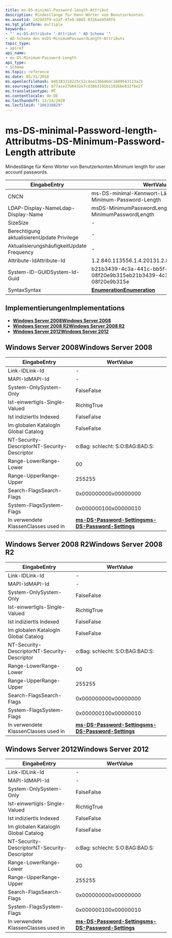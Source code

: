 ```yaml
---
title: ms-DS-minimal-Password-length-Attribut
description: Mindestlänge für Kenn Wörter von Benutzerkonten.
ms.assetid: 1d29d3f9-e3af-4fe9-b865-0316ad4548f6
ms.tgt_platform: multiple
keywords:
- "' ms-DS-Attribute '-Attribut ' AD Schema '"
- AD-Schema des msDS-MinimumPasswordLength-Attributs
topic_type:
- apiref
api_name:
- ms-DS-Minimum-Password-Length
api_type:
- Schema
ms.topic: reference
ms.date: 05/31/2018
ms.openlocfilehash: 04b383310225c52c4ea136646dc1689943123a25
ms.sourcegitcommit: b77ace27b0432e7cd3863191b11926be032fbe2f
ms.translationtype: MT
ms.contentlocale: de-DE
ms.lasthandoff: 12/14/2020
ms.locfileid: "106338829"
---
```

# <a name="ms-ds-minimum-password-length-attribute"></a><span data-ttu-id="40d9e-105">ms-DS-minimal-Password-length-Attribut</span><span class="sxs-lookup"><span data-stu-id="40d9e-105">ms-DS-Minimum-Password-Length attribute</span></span>

<span data-ttu-id="40d9e-106">Mindestlänge für Kenn Wörter von Benutzerkonten.</span><span class="sxs-lookup"><span data-stu-id="40d9e-106">Minimum length for user account passwords.</span></span>



| <span data-ttu-id="40d9e-107">Eingabe</span><span class="sxs-lookup"><span data-stu-id="40d9e-107">Entry</span></span> | <span data-ttu-id="40d9e-108">Wert</span><span class="sxs-lookup"><span data-stu-id="40d9e-108">Value</span></span> |
|-------------------|--------------------------------------|
| <span data-ttu-id="40d9e-109">CN</span><span class="sxs-lookup"><span data-stu-id="40d9e-109">CN</span></span>                | <span data-ttu-id="40d9e-110">ms-DS-minimal-Kennwort-Länge</span><span class="sxs-lookup"><span data-stu-id="40d9e-110">ms-DS-Minimum-Password-Length</span></span>        |
| <span data-ttu-id="40d9e-111">LDAP-Display-Name</span><span class="sxs-lookup"><span data-stu-id="40d9e-111">Ldap-Display-Name</span></span> | <span data-ttu-id="40d9e-112">msDS-MinimumPasswordLength</span><span class="sxs-lookup"><span data-stu-id="40d9e-112">msDS-MinimumPasswordLength</span></span>           |
| <span data-ttu-id="40d9e-113">Size</span><span class="sxs-lookup"><span data-stu-id="40d9e-113">Size</span></span>              | \-                                   |
| <span data-ttu-id="40d9e-114">Berechtigung aktualisieren</span><span class="sxs-lookup"><span data-stu-id="40d9e-114">Update Privilege</span></span>  | \-                                   |
| <span data-ttu-id="40d9e-115">Aktualisierungshäufigkeit</span><span class="sxs-lookup"><span data-stu-id="40d9e-115">Update Frequency</span></span>  | \-                                   |
| <span data-ttu-id="40d9e-116">Attribute-Id</span><span class="sxs-lookup"><span data-stu-id="40d9e-116">Attribute-Id</span></span>      | <span data-ttu-id="40d9e-117">1.2.840.113556.1.4.2013</span><span class="sxs-lookup"><span data-stu-id="40d9e-117">1.2.840.113556.1.4.2013</span></span>              |
| <span data-ttu-id="40d9e-118">System-ID-GUID</span><span class="sxs-lookup"><span data-stu-id="40d9e-118">System-Id-Guid</span></span>    | <span data-ttu-id="40d9e-119">b21b3439-4c3a-441c-bb5f-08f20e9b315e</span><span class="sxs-lookup"><span data-stu-id="40d9e-119">b21b3439-4c3a-441c-bb5f-08f20e9b315e</span></span> |
| <span data-ttu-id="40d9e-120">Syntax</span><span class="sxs-lookup"><span data-stu-id="40d9e-120">Syntax</span></span>            | [<span data-ttu-id="40d9e-121">**Enumeration**</span><span class="sxs-lookup"><span data-stu-id="40d9e-121">**Enumeration**</span></span>](s-enumeration.md) |



## <a name="implementations"></a><span data-ttu-id="40d9e-122">Implementierungen</span><span class="sxs-lookup"><span data-stu-id="40d9e-122">Implementations</span></span>

-   [<span data-ttu-id="40d9e-123">**Windows Server 2008**</span><span class="sxs-lookup"><span data-stu-id="40d9e-123">**Windows Server 2008**</span></span>](#windows-server-2008)
-   [<span data-ttu-id="40d9e-124">**Windows Server 2008 R2**</span><span class="sxs-lookup"><span data-stu-id="40d9e-124">**Windows Server 2008 R2**</span></span>](#windows-server-2008-r2)
-   [<span data-ttu-id="40d9e-125">**Windows Server 2012**</span><span class="sxs-lookup"><span data-stu-id="40d9e-125">**Windows Server 2012**</span></span>](#windows-server-2012)

## <a name="windows-server-2008"></a><span data-ttu-id="40d9e-126">Windows Server 2008</span><span class="sxs-lookup"><span data-stu-id="40d9e-126">Windows Server 2008</span></span>



| <span data-ttu-id="40d9e-127">Eingabe</span><span class="sxs-lookup"><span data-stu-id="40d9e-127">Entry</span></span> | <span data-ttu-id="40d9e-128">Wert</span><span class="sxs-lookup"><span data-stu-id="40d9e-128">Value</span></span> |
|------------------------|-----------------------------------------------------------------------|
| <span data-ttu-id="40d9e-129">Link-ID</span><span class="sxs-lookup"><span data-stu-id="40d9e-129">Link-Id</span></span>                | \-                                                                    |
| <span data-ttu-id="40d9e-130">MAPI-Id</span><span class="sxs-lookup"><span data-stu-id="40d9e-130">MAPI-Id</span></span>                | \-                                                                    |
| <span data-ttu-id="40d9e-131">System-Only</span><span class="sxs-lookup"><span data-stu-id="40d9e-131">System-Only</span></span>            | <span data-ttu-id="40d9e-132">False</span><span class="sxs-lookup"><span data-stu-id="40d9e-132">False</span></span>                                                                 |
| <span data-ttu-id="40d9e-133">Ist-einwertig</span><span class="sxs-lookup"><span data-stu-id="40d9e-133">Is-Single-Valued</span></span>       | <span data-ttu-id="40d9e-134">Richtig</span><span class="sxs-lookup"><span data-stu-id="40d9e-134">True</span></span>                                                                  |
| <span data-ttu-id="40d9e-135">Ist indiziert</span><span class="sxs-lookup"><span data-stu-id="40d9e-135">Is Indexed</span></span>             | <span data-ttu-id="40d9e-136">False</span><span class="sxs-lookup"><span data-stu-id="40d9e-136">False</span></span>                                                                 |
| <span data-ttu-id="40d9e-137">Im globalen Katalog</span><span class="sxs-lookup"><span data-stu-id="40d9e-137">In Global Catalog</span></span>      | <span data-ttu-id="40d9e-138">False</span><span class="sxs-lookup"><span data-stu-id="40d9e-138">False</span></span>                                                                 |
| <span data-ttu-id="40d9e-139">NT-Security-Descriptor</span><span class="sxs-lookup"><span data-stu-id="40d9e-139">NT-Security-Descriptor</span></span> | <span data-ttu-id="40d9e-140">o:Bag: schlecht: S:</span><span class="sxs-lookup"><span data-stu-id="40d9e-140">O:BAG:BAD:S:</span></span>                                                          |
| <span data-ttu-id="40d9e-141">Range-Lower</span><span class="sxs-lookup"><span data-stu-id="40d9e-141">Range-Lower</span></span>            | <span data-ttu-id="40d9e-142">0</span><span class="sxs-lookup"><span data-stu-id="40d9e-142">0</span></span>                                                                     |
| <span data-ttu-id="40d9e-143">Range-Upper</span><span class="sxs-lookup"><span data-stu-id="40d9e-143">Range-Upper</span></span>            | <span data-ttu-id="40d9e-144">255</span><span class="sxs-lookup"><span data-stu-id="40d9e-144">255</span></span>                                                                   |
| <span data-ttu-id="40d9e-145">Search-Flags</span><span class="sxs-lookup"><span data-stu-id="40d9e-145">Search-Flags</span></span>           | <span data-ttu-id="40d9e-146">0x00000000</span><span class="sxs-lookup"><span data-stu-id="40d9e-146">0x00000000</span></span>                                                            |
| <span data-ttu-id="40d9e-147">System-Flags</span><span class="sxs-lookup"><span data-stu-id="40d9e-147">System-Flags</span></span>           | <span data-ttu-id="40d9e-148">0x00000010</span><span class="sxs-lookup"><span data-stu-id="40d9e-148">0x00000010</span></span>                                                            |
| <span data-ttu-id="40d9e-149">In verwendete Klassen</span><span class="sxs-lookup"><span data-stu-id="40d9e-149">Classes used in</span></span>        | [<span data-ttu-id="40d9e-150">**ms-DS-Password-Settings**</span><span class="sxs-lookup"><span data-stu-id="40d9e-150">**ms-DS-Password-Settings**</span></span>](c-msds-passwordsettings.md)<br/> |



## <a name="windows-server-2008-r2"></a><span data-ttu-id="40d9e-151">Windows Server 2008 R2</span><span class="sxs-lookup"><span data-stu-id="40d9e-151">Windows Server 2008 R2</span></span>



| <span data-ttu-id="40d9e-152">Eingabe</span><span class="sxs-lookup"><span data-stu-id="40d9e-152">Entry</span></span> | <span data-ttu-id="40d9e-153">Wert</span><span class="sxs-lookup"><span data-stu-id="40d9e-153">Value</span></span> |
|------------------------|-----------------------------------------------------------------------|
| <span data-ttu-id="40d9e-154">Link-ID</span><span class="sxs-lookup"><span data-stu-id="40d9e-154">Link-Id</span></span>                | \-                                                                    |
| <span data-ttu-id="40d9e-155">MAPI-Id</span><span class="sxs-lookup"><span data-stu-id="40d9e-155">MAPI-Id</span></span>                | \-                                                                    |
| <span data-ttu-id="40d9e-156">System-Only</span><span class="sxs-lookup"><span data-stu-id="40d9e-156">System-Only</span></span>            | <span data-ttu-id="40d9e-157">False</span><span class="sxs-lookup"><span data-stu-id="40d9e-157">False</span></span>                                                                 |
| <span data-ttu-id="40d9e-158">Ist-einwertig</span><span class="sxs-lookup"><span data-stu-id="40d9e-158">Is-Single-Valued</span></span>       | <span data-ttu-id="40d9e-159">Richtig</span><span class="sxs-lookup"><span data-stu-id="40d9e-159">True</span></span>                                                                  |
| <span data-ttu-id="40d9e-160">Ist indiziert</span><span class="sxs-lookup"><span data-stu-id="40d9e-160">Is Indexed</span></span>             | <span data-ttu-id="40d9e-161">False</span><span class="sxs-lookup"><span data-stu-id="40d9e-161">False</span></span>                                                                 |
| <span data-ttu-id="40d9e-162">Im globalen Katalog</span><span class="sxs-lookup"><span data-stu-id="40d9e-162">In Global Catalog</span></span>      | <span data-ttu-id="40d9e-163">False</span><span class="sxs-lookup"><span data-stu-id="40d9e-163">False</span></span>                                                                 |
| <span data-ttu-id="40d9e-164">NT-Security-Descriptor</span><span class="sxs-lookup"><span data-stu-id="40d9e-164">NT-Security-Descriptor</span></span> | <span data-ttu-id="40d9e-165">o:Bag: schlecht: S:</span><span class="sxs-lookup"><span data-stu-id="40d9e-165">O:BAG:BAD:S:</span></span>                                                          |
| <span data-ttu-id="40d9e-166">Range-Lower</span><span class="sxs-lookup"><span data-stu-id="40d9e-166">Range-Lower</span></span>            | <span data-ttu-id="40d9e-167">0</span><span class="sxs-lookup"><span data-stu-id="40d9e-167">0</span></span>                                                                     |
| <span data-ttu-id="40d9e-168">Range-Upper</span><span class="sxs-lookup"><span data-stu-id="40d9e-168">Range-Upper</span></span>            | <span data-ttu-id="40d9e-169">255</span><span class="sxs-lookup"><span data-stu-id="40d9e-169">255</span></span>                                                                   |
| <span data-ttu-id="40d9e-170">Search-Flags</span><span class="sxs-lookup"><span data-stu-id="40d9e-170">Search-Flags</span></span>           | <span data-ttu-id="40d9e-171">0x00000000</span><span class="sxs-lookup"><span data-stu-id="40d9e-171">0x00000000</span></span>                                                            |
| <span data-ttu-id="40d9e-172">System-Flags</span><span class="sxs-lookup"><span data-stu-id="40d9e-172">System-Flags</span></span>           | <span data-ttu-id="40d9e-173">0x00000010</span><span class="sxs-lookup"><span data-stu-id="40d9e-173">0x00000010</span></span>                                                            |
| <span data-ttu-id="40d9e-174">In verwendete Klassen</span><span class="sxs-lookup"><span data-stu-id="40d9e-174">Classes used in</span></span>        | [<span data-ttu-id="40d9e-175">**ms-DS-Password-Settings**</span><span class="sxs-lookup"><span data-stu-id="40d9e-175">**ms-DS-Password-Settings**</span></span>](c-msds-passwordsettings.md)<br/> |



## <a name="windows-server-2012"></a><span data-ttu-id="40d9e-176">Windows Server 2012</span><span class="sxs-lookup"><span data-stu-id="40d9e-176">Windows Server 2012</span></span>



| <span data-ttu-id="40d9e-177">Eingabe</span><span class="sxs-lookup"><span data-stu-id="40d9e-177">Entry</span></span> | <span data-ttu-id="40d9e-178">Wert</span><span class="sxs-lookup"><span data-stu-id="40d9e-178">Value</span></span> |
|------------------------|-----------------------------------------------------------------------|
| <span data-ttu-id="40d9e-179">Link-ID</span><span class="sxs-lookup"><span data-stu-id="40d9e-179">Link-Id</span></span>                | \-                                                                    |
| <span data-ttu-id="40d9e-180">MAPI-Id</span><span class="sxs-lookup"><span data-stu-id="40d9e-180">MAPI-Id</span></span>                | \-                                                                    |
| <span data-ttu-id="40d9e-181">System-Only</span><span class="sxs-lookup"><span data-stu-id="40d9e-181">System-Only</span></span>            | <span data-ttu-id="40d9e-182">False</span><span class="sxs-lookup"><span data-stu-id="40d9e-182">False</span></span>                                                                 |
| <span data-ttu-id="40d9e-183">Ist-einwertig</span><span class="sxs-lookup"><span data-stu-id="40d9e-183">Is-Single-Valued</span></span>       | <span data-ttu-id="40d9e-184">Richtig</span><span class="sxs-lookup"><span data-stu-id="40d9e-184">True</span></span>                                                                  |
| <span data-ttu-id="40d9e-185">Ist indiziert</span><span class="sxs-lookup"><span data-stu-id="40d9e-185">Is Indexed</span></span>             | <span data-ttu-id="40d9e-186">False</span><span class="sxs-lookup"><span data-stu-id="40d9e-186">False</span></span>                                                                 |
| <span data-ttu-id="40d9e-187">Im globalen Katalog</span><span class="sxs-lookup"><span data-stu-id="40d9e-187">In Global Catalog</span></span>      | <span data-ttu-id="40d9e-188">False</span><span class="sxs-lookup"><span data-stu-id="40d9e-188">False</span></span>                                                                 |
| <span data-ttu-id="40d9e-189">NT-Security-Descriptor</span><span class="sxs-lookup"><span data-stu-id="40d9e-189">NT-Security-Descriptor</span></span> | <span data-ttu-id="40d9e-190">o:Bag: schlecht: S:</span><span class="sxs-lookup"><span data-stu-id="40d9e-190">O:BAG:BAD:S:</span></span>                                                          |
| <span data-ttu-id="40d9e-191">Range-Lower</span><span class="sxs-lookup"><span data-stu-id="40d9e-191">Range-Lower</span></span>            | <span data-ttu-id="40d9e-192">0</span><span class="sxs-lookup"><span data-stu-id="40d9e-192">0</span></span>                                                                     |
| <span data-ttu-id="40d9e-193">Range-Upper</span><span class="sxs-lookup"><span data-stu-id="40d9e-193">Range-Upper</span></span>            | <span data-ttu-id="40d9e-194">255</span><span class="sxs-lookup"><span data-stu-id="40d9e-194">255</span></span>                                                                   |
| <span data-ttu-id="40d9e-195">Search-Flags</span><span class="sxs-lookup"><span data-stu-id="40d9e-195">Search-Flags</span></span>           | <span data-ttu-id="40d9e-196">0x00000000</span><span class="sxs-lookup"><span data-stu-id="40d9e-196">0x00000000</span></span>                                                            |
| <span data-ttu-id="40d9e-197">System-Flags</span><span class="sxs-lookup"><span data-stu-id="40d9e-197">System-Flags</span></span>           | <span data-ttu-id="40d9e-198">0x00000010</span><span class="sxs-lookup"><span data-stu-id="40d9e-198">0x00000010</span></span>                                                            |
| <span data-ttu-id="40d9e-199">In verwendete Klassen</span><span class="sxs-lookup"><span data-stu-id="40d9e-199">Classes used in</span></span>        | [<span data-ttu-id="40d9e-200">**ms-DS-Password-Settings**</span><span class="sxs-lookup"><span data-stu-id="40d9e-200">**ms-DS-Password-Settings**</span></span>](c-msds-passwordsettings.md)<br/> |



 

 





